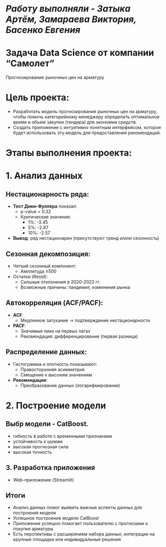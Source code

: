 # *Работу выполняли - Затыка Артём, Замараева Виктория, Басенко Евгения*

# Задача Data Science от компании “Самолет”
Прогнозирование рыночных цен на арматуру

# Цель проекта:
- Разработать модель прогнозирования рыночных цен на арматуру, чтобы помочь категорийному менеджеру определить оптимальное время и объем закупки (тендера) для экономии средств.
- Создать приложение с интуитивно понятным интерфейсом, которое будет использовать эту модель для предоставления рекомендаций.

# **Этапы выполнения проекта:**
# **1. Анализ данных**
## Нестационарность ряда:
- **Тест Дики-Фуллера** показал:
  - p-value = 0.32 
  - Критические значения:
    - 1%: -3.45
    - 5%: -2.87
    - 10%: -2.57
- **Вывод**: ряд нестационарен (присутствуют тренд и/или сезонность)

## Сезонная декомпозиция:
- Четкий сезонный компонент:
  - Амплитуда ±500
- Остатки (Resid):
  - Сильные отклонения в 2020-2022 гг.
  - Возможные причины: пандемия, изменения рынка

## Автокорреляция (ACF/PACF):
- **ACF**:
  - Медленное затухание → подтверждение нестационарности
- **PACF**:
  - Значимые пики на первых лагах
  - Рекомендация: дифференцирование (первая разница)

## Распределение данных:
- Гистограмма и плотность показывают:
  - Правосторонняя асимметрия
  - Смещение к высоким значениям
- **Рекомендация**:
  - Преобразование данных (логарифмирование)

# **2. Построение модели**
## Выбр модели - CatBoost.
- гибкость в работе с временными признаками
-  устойчивость к шумам
-  высокая прогнозная сила
-  высокая точность
## 3. **Разработка приложения**
- Web-приложение (Streamlit)

## Итоги
- Анализ данных помог выявить важные аспекты данных для построения модели
- Успешное построение модели CatBoost
- Приложение успешно помогает пользователю с прогнозами к покупке арматуры
- Есть перспективы с расширением набора данных; интеграции на крупные площадки или индивидуальные решения
